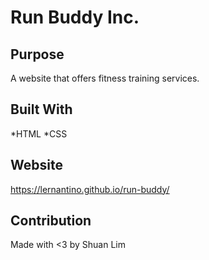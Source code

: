 # Run Buddy Inc.

## Purpose

A website that offers fitness training services.

## Built With

*HTML
*CSS

## Website

https://lernantino.github.io/run-buddy/

## Contribution

Made with <3 by Shuan Lim
